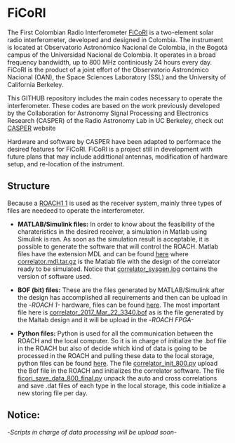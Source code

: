 # FiCoRI

The First Colombian Radio Interferometer [FiCoRI](http://ficori.org) is a two-element solar radio interferometer, developed and designed in Colombia. The instrument is located at Observatorio Astronómico Nacional de Colombia, in the Bogotá campus of the Universidad Nacional de Colombia. It operates in a broad frequency bandwidth, up to 800 MHz continiously 24 hours every day. FiCoRI is the product of a joint effort of the Observatorio Astronómico Nacional (OAN), the Space Sciences Laboratory (SSL) and the University of California Berkeley.

This GITHUB repository includes the main codes necessary to operate the interferometer. These codes are based on the work previously developed by the Collaboration for Astronomy Signal Processing and Electronics Research (CASPER) of the Radio Astronomy Lab in UC Berkeley, check out [CASPER](https://casper.berkeley.edu) website

Hardware and software by CASPER have been adapted to performace the desired features for FiCoRI. FiCoRI is a project still in development with future plans that may include addittional antennas, modification of hardware setup, and re-location of the instrument.

## Structure

Because a [ROACH1 1](https://casper.ssl.berkeley.edu/wiki/ROACH) is used as the receiver system, mainly three types of files are needeed to operate the interferometer.

* **MATLAB/Simulink files:** In order to know about the feasibility of the charateristics in the desired receiver, a simulation in Matlab using Simulink is ran. As soon as the simulation result is acceptable, it is possible to generate the software that will control the ROACH. Matlab files have the extension MDL and can be found [here](https://github.com/jcguevarag/FiCoRI/tree/master/correlator_mdl) where [correlator.mdl.tar.gz](https://github.com/jcguevarag/FiCoRI/blob/master/correlator_mdl/correlator.mdl.tar.gz) is the Matlab file with the design of the correlator ready to be simulated. Notice that [correlator_sysgen.log](https://github.com/jcguevarag/FiCoRI/blob/master/correlator_mdl/correlator_sysgen.log) contains the version of software used.

* **BOF (bit) files:** These are the files generated by MATLAB/Simulink after the design has accomplished all requirements and then can be upload in the -*ROACH 1-* hardware, files can be found [here](https://github.com/jcguevarag/FiCoRI/tree/master/bit_files). The most important file here is [correlator_2017_Mar_22_3340.bof](https://github.com/jcguevarag/FiCoRI/blob/master/bit_files/correlator_2017_Mar_22_2340.bof) as is the file generated by the Maltab design and it will be upload in the -*ROACH FPGA-*

* **Python files:** Python is used for all the communication between the ROACH and the local computer. So it is in charge of initialize the .bof file in the ROACH but also of decide which kind of data is going to be processed in the ROACH and pulling these data to the local storage, python files can be found [here](https://github.com/jcguevarag/FiCoRI/tree/master/python_roach-pc). The file [correlator_init_800.py](https://github.com/jcguevarag/FiCoRI/blob/master/python_roach-pc/correlator_init_800.py) upload the Bof file in the ROACH and initializes the correlator software. The file [ficori_save_data_800_final.py](https://github.com/jcguevarag/FiCoRI/blob/master/python_roach-pc/ficori_save_data_800_final.py) unpack the auto and cross correlations and save .dat files of each type in the local storage, this code initialize a new storing file per day.


## Notice: 

-*Scripts in charge of data processing will be upload soon-*
